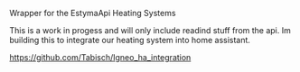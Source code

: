 Wrapper for the EstymaApi Heating Systems

This is a work in progess and will only include readind stuff from the api.
Im building this to integrate our heating system into home assistant.

https://github.com/Tabisch/Igneo_ha_integration